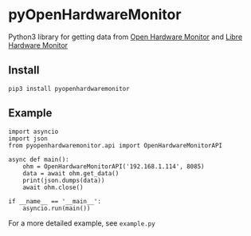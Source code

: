 # pyOpenHardwareMonitor

Python3 library for getting data from [Open Hardware Monitor](https://openhardwaremonitor.org/) and [Libre Hardware Monitor](https://github.com/LibreHardwareMonitor/LibreHardwareMonitor)

## Install

```
pip3 install pyopenhardwaremonitor
```

## Example

```
import asyncio
import json
from pyopenhardwaremonitor.api import OpenHardwareMonitorAPI

async def main():
    ohm = OpenHardwareMonitorAPI('192.168.1.114', 8085)
    data = await ohm.get_data()
    print(json.dumps(data))
    await ohm.close()

if __name__ == '__main__':
    asyncio.run(main())

```

For a more detailed example, see `example.py`
